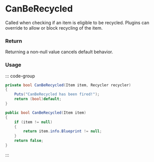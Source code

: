 # CanBeRecycled
<Badge type="info" text="Crafting"/><Badge type="danger" text="Carbon Compatible"/><Badge type="warning" text="Oxide Compatible"/>
Called when checking if an item is eligible to be recycled. Plugins can override to allow or block recycling of the item.

### Return
Returning a non-null value cancels default behavior.

### Usage
::: code-group
```csharp [Example]
private bool CanBeRecycled(Item item, Recycler recycler)
{
	Puts("CanBeRecycled has been fired!");
	return (bool)default;
}
```
```csharp [Source — Assembly-CSharp @ Recycler]
public bool CanBeRecycled(Item item)
{
	if (item != null)
	{
		return item.info.Blueprint != null;
	}
	return false;
}

```
:::
